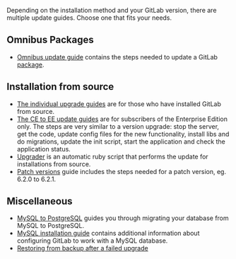 Depending on the installation method and your GitLab version, there are multiple update guides. Choose one that fits your needs.

## Omnibus Packages

- [Omnibus update guide](https://gitlab.com/gitlab-org/omnibus-gitlab/blob/master/doc/update.md) contains the steps needed to update a GitLab [package](https://about.gitlab.com/downloads/).

## Installation from source

- [The individual upgrade guides](https://gitlab.com/gitlab-org/gitlab-ce/tree/master/doc/update) are for those who have installed GitLab from source.
- [The CE to EE update guides](https://gitlab.com/subscribers/gitlab-ee/tree/master/doc/update) are for subscribers of the Enterprise Edition only. The steps are very similar to a version upgrade: stop the server, get the code, update config files for the new functionality, install libs and do migrations, update the init script, start the application and check the application status.
- [Upgrader](upgrader.md) is an automatic ruby script that performs the update for installations from source.
- [Patch versions](patch_versions.md) guide includes the steps needed for a patch version, eg. 6.2.0 to 6.2.1.

## Miscellaneous

- [MySQL to PostgreSQL](mysql_to_postgresql.md) guides you through migrating your database from MySQL to PostgreSQL.
- [MySQL installation guide](https://gitlab.com/gitlab-org/gitlab-ce/blob/master/doc/install/database_mysql.md) contains additional information about configuring GitLab to work with a MySQL database.
- [Restoring from backup after a failed upgrade](restore_after_failure.md)

